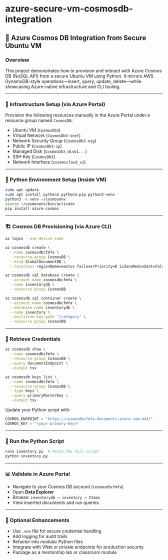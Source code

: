 # azure-secure-vm-cosmosdb-integration

## 🚀 Azure Cosmos DB Integration from Secure Ubuntu VM

### Overview
This project demonstrates how to provision and interact with Azure Cosmos DB (NoSQL API) from a secure Ubuntu VM using Python. It mirrors AWS DynamoDB-style operations—insert, query, update, delete—while showcasing Azure-native infrastructure and CLI tooling.

---

### 🧱 Infrastructure Setup (via Azure Portal)
Provision the following resources manually in the Azure Portal under a resource group named `CosmosDB`:
- Ubuntu VM (`CosmosDb3`)
- Virtual Network (`CosmosDb3-vnet`)
- Network Security Group (`CosmosDb3-nsg`)
- Public IP (`CosmosDb3-ip`)
- Managed Disk (`CosmosDb3_disk1...`)
- SSH Key (`CosmosDb3`)
- Network Interface (`cosmoscloud_v1`)

---

### 🧰 Python Environment Setup (Inside VM)
```bash
sudo apt update
sudo apt install python3 python3-pip python3-venv
python3 -m venv ~/cosmosenv
source ~/cosmosenv/bin/activate
pip install azure-cosmos
```

---

### 🏗️ Cosmos DB Provisioning (via Azure CLI)
```bash
az login --use-device-code

az cosmosdb create \
  --name cosmosdbcfmfa \
  --resource-group CosmosDB \
  --kind GlobalDocumentDB \
  --locations regionName=eastus failoverPriority=0 isZoneRedundant=False

az cosmosdb sql database create \
  --account-name cosmosdbcfmfa \
  --name inventorydb \
  --resource-group CosmosDB

az cosmosdb sql container create \
  --account-name cosmosdbcfmfa \
  --database-name inventorydb \
  --name inventory \
  --partition-key-path "/category" \
  --resource-group CosmosDB
```

---

### 🔐 Retrieve Credentials
```bash
az cosmosdb show \
  --name cosmosdbcfmfa \
  --resource-group CosmosDB \
  --query documentEndpoint \
  --output tsv

az cosmosdb keys list \
  --name cosmosdbcfmfa \
  --resource-group CosmosDB \
  --type keys \
  --query primaryMasterKey \
  --output tsv
```

Update your Python script with:
```python
COSMOS_ENDPOINT = "https://cosmosdbcfmfa.documents.azure.com:443/"
COSMOS_KEY = "<your-primary-key>"
```

---

### 🧪 Run the Python Script
```bash
nano inventory.py  # Paste the full script
python inventory.py
```

---

### 📊 Validate in Azure Portal
- Navigate to your Cosmos DB account (`cosmosdbcfmfa`)
- Open **Data Explorer**
- Browse: `inventorydb → inventory → Items`
- View inserted documents and run queries

---

### 🧠 Optional Enhancements
- Use `.env` file for secure credential handling
- Add logging for audit trails
- Refactor into modular Python files
- Integrate with VNet or private endpoints for production security
- Package as a mentorship lab or classroom module

